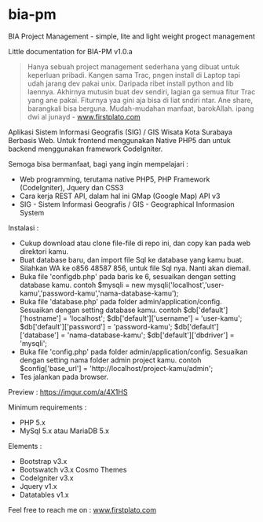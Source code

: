 # bia-pm
BIA Project Management - simple, lite and light weight progect management

Little documentation for BIA-PM v1.0.a

> Hanya sebuah project management sederhana yang dibuat untuk keperluan pribadi. Kangen sama Trac, pngen install di Laptop tapi udah jarang dev pakai unix. Daripada ribet install python and lib laennya. Akhirnya mutusin buat dev sendiri, lagian ga semua fitur Trac yang ane pakai.
  Fiturnya yaa gini aja bisa di liat sndiri ntar. Ane share, barangkali bisa berguna. Mudah-mudahan manfaat, barokAllah.
  ipang dwi al junayd - www.firstplato.com 

Aplikasi Sistem Informasi Geografis (SIG) / GIS Wisata Kota Surabaya Berbasis Web. Untuk frontend menggunakan Native PHP5 dan untuk backend menggunakan framework CodeIgniter.

Semoga bisa bermanfaat, bagi yang ingin mempelajari :
- Web programming, terutama native PHP5, PHP Framework (CodeIgniter), Jquery dan CSS3
- Cara kerja REST API, dalam hal ini GMap (Google Map) API v3
- SIG - Sistem Informasi Geografis / GIS - Geographical Informasion System

Instalasi :
- Cukup download atau clone file-file di repo ini, dan copy kan pada web direktori kamu.
- Buat database baru, dan import file Sql ke database yang kamu buat. 
  Silahkan WA ke o856 48587 856, untuk file Sql nya. Nanti akan diemail. 
- Buka file 'configdb.php' pada baris ke 6, sesuaikan dengan setting database kamu.
  contoh $mysqli = new mysqli('localhost','user-kamu','password-kamu','nama-database-kamu');
- Buka file 'database.php' pada folder admin/application/config. Sesuaikan dengan setting database kamu.
  contoh 
  $db['default']['hostname'] = 'localhost';
  $db['default']['username'] = 'user-kamu';
  $db['default']['password'] = 'password-kamu';
  $db['default']['database'] = 'nama-database-kamu';
  $db['default']['dbdriver'] = 'mysqli';
- Buka file 'config.php' pada folder admin/application/config. Sesuaikan dengan setting nama folder admin project kamu.
  contoh $config['base_url']	= 'http://localhost/project-kamu/admin';
- Tes jalankan pada browser.

Preview :
https://imgur.com/a/4X1HS

Minimum requirements :
- PHP 5.x
- MySql 5.x atau MariaDB 5.x

Elements :
- Bootstrap v3.x
- Bootswatch v3.x Cosmo Themes
- CodeIgniter v3.x
- Jquery v1.x
- Datatables v1.x

Feel free to reach me on : 
www.firstplato.com
